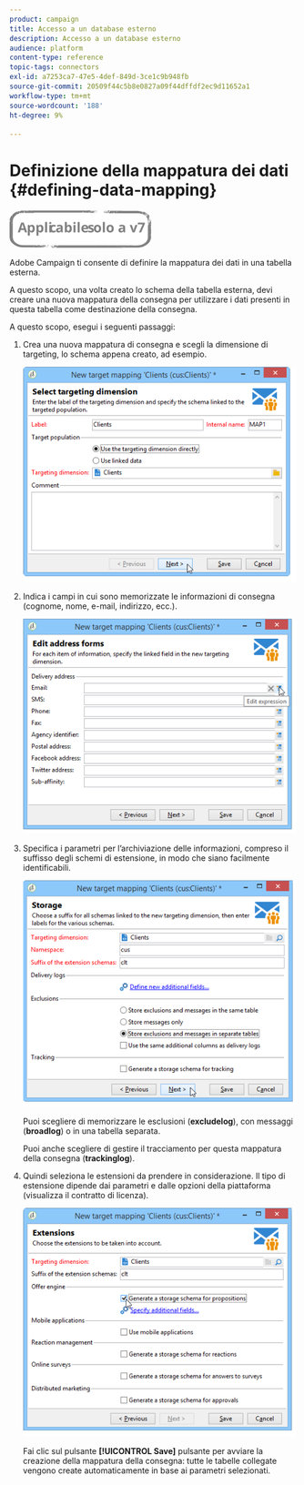 ```yaml
---
product: campaign
title: Accesso a un database esterno
description: Accesso a un database esterno
audience: platform
content-type: reference
topic-tags: connectors
exl-id: a7253ca7-47e5-4def-849d-3ce1c9b948fb
source-git-commit: 20509f44c5b8e0827a09f44dffdf2ec9d11652a1
workflow-type: tm+mt
source-wordcount: '188'
ht-degree: 9%

---
```


# Definizione della mappatura dei dati {#defining-data-mapping}

![](../../assets/v7-only.svg)

Adobe Campaign ti consente di definire la mappatura dei dati in una tabella esterna.

A questo scopo, una volta creato lo schema della tabella esterna, devi creare una nuova mappatura della consegna per utilizzare i dati presenti in questa tabella come destinazione della consegna.

A questo scopo, esegui i seguenti passaggi:

1. Crea una nuova mappatura di consegna e scegli la dimensione di targeting, lo schema appena creato, ad esempio.

   ![](assets/wf_new_mapping_create_fda.png)

1. Indica i campi in cui sono memorizzate le informazioni di consegna (cognome, nome, e-mail, indirizzo, ecc.).

   ![](assets/wf_new_mapping_define_join.png)

1. Specifica i parametri per l’archiviazione delle informazioni, compreso il suffisso degli schemi di estensione, in modo che siano facilmente identificabili.

   ![](assets/wf_new_mapping_define_names.png)

   Puoi scegliere di memorizzare le esclusioni (**excludelog**), con messaggi (**broadlog**) o in una tabella separata.

   Puoi anche scegliere di gestire il tracciamento per questa mappatura della consegna (**trackinglog**).

1. Quindi seleziona le estensioni da prendere in considerazione. Il tipo di estensione dipende dai parametri e dalle opzioni della piattaforma (visualizza il contratto di licenza).

   ![](assets/wf_new_mapping_define_extensions.png)

   Fai clic sul pulsante **[!UICONTROL Save]** pulsante per avviare la creazione della mappatura della consegna: tutte le tabelle collegate vengono create automaticamente in base ai parametri selezionati.
